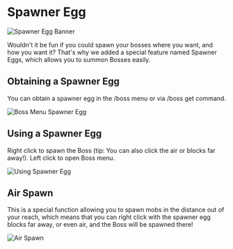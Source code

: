# Spawner Egg

![Spawner Egg Banner](https://i.imgur.com/atA93N1.png)

Wouldn't it be fun if you could spawn your bosses where you want, and how you want it? That's why we added a special feature named Spawner Eggs, which allows you to summon Bosses easily.

## Obtaining a Spawner Egg
You can obtain a spawner egg in the /boss menu or via /boss get command.

![Boss Menu Spawner Egg](https://i.imgur.com/2R0X6CV.png)

## Using a Spawner Egg
Right click to spawn the Boss (tip: You can also click the air or blocks far away!). Left click to open Boss menu.

![Using Spawner Egg](https://i.imgur.com/hmXEiG9.png)

## Air Spawn
This is a special function allowing you to spawn mobs in the distance out of your reach, which means that you can right click with the spawner egg blocks far away, or even air, and the Boss will be spawned there!

![Air Spawn](https://i.imgur.com/yf2P4pf.png)